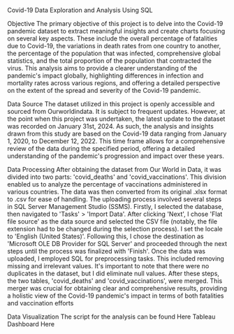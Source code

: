 Covid-19 Data Exploration and Analysis Using SQL

Objective 
The primary objective of this project is to delve into the Covid-19 pandemic dataset to extract meaningful insights and create charts focusing on several key aspects. These include the overall percentage of fatalities due to Covid-19, the variations in death rates from one country to another, the percentage of the population that was infected, comprehensive global statistics, and the total proportion of the population that contracted the virus.
This analysis aims to provide a clearer understanding of the pandemic's impact globally, highlighting differences in infection and mortality rates across various regions, and offering a detailed perspective on the extent of the spread and severity of the Covid-19 pandemic.

Data Source 
The dataset utilized in this project is openly accessible and sourced from Ourworldindata. It is subject to frequent updates. However, at the point when this project was undertaken, the latest update to the dataset was recorded on January 31st, 2024. As such, the analysis and insights drawn from this study are based on the Covid-19 data ranging from January 1, 2020, to December 12, 2022. 
This time frame allows for a comprehensive review of the data during the specified period, offering a detailed understanding of the pandemic's progression and impact over these years.

Data Processing 
After obtaining the dataset from Our World in Data, it was divided into two parts: 'covid_deaths' and 'covid_vaccinations'. This division enabled us to analyze the percentage of vaccinations administered in various countries. The data was then converted from its original .xlsx format to .csv for ease of handling.
The uploading process involved several steps in SQL Server Management Studio (SSMS). Firstly, I selected the database, then navigated to 'Tasks' > 'Import Data'. After clicking 'Next', I chose 'Flat file source' as the data source and selected the CSV file (notably, the file extension had to be changed during the selection process). I set the locale to 'English (United States)'. Following this, I chose the destination as 'Microsoft OLE DB Provider for SQL Server' and proceeded through the next steps until the process was finalized with 'Finish'.
Once the data was uploaded, I employed SQL for preprocessing tasks. This included removing missing and irrelevant values. It's important to note that there were no duplicates in the dataset, but I did eliminate null values. After these steps, the two tables, 'covid_deaths' and 'covid_vaccinations', were merged. This merger was crucial for obtaining clear and comprehensive results, providing a holistic view of the Covid-19 pandemic's impact in terms of both fatalities and vaccination efforts

Data Visualization 
The script for the analysis can be found Here 
Tableau Dashboard Here
